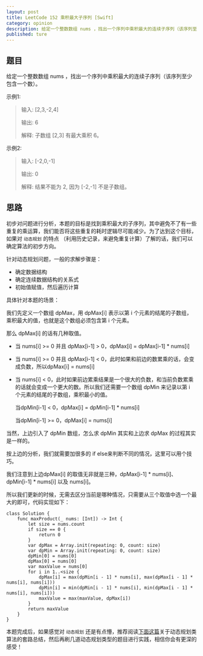 ```yaml
---
layout: post
title: LeetCode 152 乘积最大子序列 [Swift]
category: opinion
description: 给定一个整数数组 nums ，找出一个序列中乘积最大的连续子序列（该序列至少包含一个数）。
published: ture
---
```


## 题目

给定一个整数数组 nums ，找出一个序列中乘积最大的连续子序列（该序列至少包含一个数）。

示例1:

>输入: [2,3,-2,4]
>
>输出: 6
>
>解释: 子数组 [2,3] 有最大乘积 6。
>  

示例2:

>
>输入: [-2,0,-1]
>
>输出: 0
>
>解释: 结果不能为 2, 因为 [-2,-1] 不是子数组。

## 思路

初步对问题进行分析，本题的目标是找到乘积最大的子序列，其中避免不了有一些重复的乘运算，我们能否将这些重复的耗时逻辑尽可能减少。为了达到这个目标，如果对 `动态规划` 的特点 （利用历史记录，来避免重复计算）了解的话，我们可以确定算法的初步方向。

针对动态规划问题，一般的求解步骤是：

- 确定数据结构
- 确定连续数据结构的关系式
- 初始值赋值，然后遍历计算

具体针对本题的场景：

我们先定义一个数组 dpMax，用 dpMax[i] 表示以第 i 个元素的结尾的子数组，乘积最大的值，也就是这个数组必须包含第 i 个元素。

那么 dpMax[i] 的话有几种取值。

- 当 nums[i] >= 0 并且 dpMax[i-1] > 0，dpMax[i] = dpMax[i-1] * nums[i]
- 当 nums[i] >= 0 并且 dpMax[i-1] < 0，此时如果和前边的数累乘的话，会变成负数，所以dpMax[i] = nums[i]
- 当 nums[i] < 0，此时如果前边累乘结果是一个很大的负数，和当前负数累乘的话就会变成一个更大的数。所以我们还需要一个数组 dpMin 来记录以第 i 个元素的结尾的子数组，乘积最小的值。
 	
 	当dpMin[i-1] < 0，dpMax[i] = dpMin[i-1] * nums[i]
	
	当dpMin[i-1] >= 0，dpMax[i] = nums[i]
	
当然，上边引入了 dpMin 数组，怎么求 dpMin 其实和上边求 dpMax 的过程其实是一样的。

按上边的分析，我们就需要加很多的 if else来判断不同的情况，这里可以用个技巧。

我们注意到上边dpMax[i] 的取值无非就是三种，dpMax[i-1] * nums[i]、dpMin[i-1] * nums[i] 以及 nums[i]。

所以我们更新的时候，无需去区分当前是哪种情况，只需要从三个取值中选一个最大的即可，代码实现如下：


```
class Solution {
    func maxProduct(_ nums: [Int]) -> Int {
        let size = nums.count
        if size == 0 {
            return 0
        }
        var dpMax = Array.init(repeating: 0, count: size)
        var dpMin = Array.init(repeating: 0, count: size)
        dpMin[0] = nums[0]
        dpMax[0] = nums[0]
        var maxValue = nums[0]
        for i in 1..<size {
            dpMax[i] = max(dpMin[i - 1] * nums[i], max(dpMax[i - 1] * nums[i], nums[i]))
            dpMin[i] = min(dpMin[i - 1] * nums[i], min(dpMax[i - 1] * nums[i], nums[i]))
            maxValue = max(maxValue, dpMax[i])
        }
        return maxValue
    }
}
```

本题完成后，如果感觉对 `动态规划` 还是有点懵，推荐阅读[下面这篇](https://mp.weixin.qq.com/s/14um3vxaujKAx_YqOyNLbA)关于动态规划类算法的套路总结，然后再刷几道动态规划类型的题目进行实践，相信你会有更深的感受！

